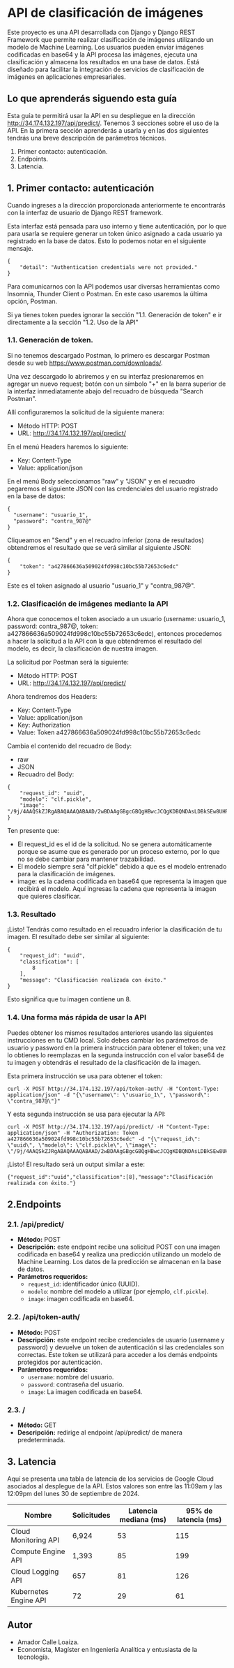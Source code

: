# API de clasificación de imágenes
Este proyecto es una API desarrollada con Django y Django REST Framework que permite realizar clasificación de imágenes utilizando un modelo de Machine Learning. Los usuarios pueden enviar imágenes codificadas en base64 y la API procesa las imágenes, ejecuta una clasificación y almacena los resultados en una base de datos. Está diseñado para facilitar la integración de servicios de clasificación de imágenes en aplicaciones empresariales.

## Lo que aprenderás siguendo esta guía
Esta guía te permitirá usar la API en su despliegue en la dirección http://34.174.132.197/api/predict/. Tenemos 3 secciones sobre el uso de la API. En la primera sección aprenderás a usarla y en las dos siguientes tendrás una breve descripción de parámetros técnicos.

1. Primer contacto: autenticación.
2. Endpoints.
3. Latencia.

## 1. Primer contacto: autenticación
Cuando ingreses a la dirección proporcionada anteriormente te encontrarás con la interfaz de usuario de Django REST framework.

Esta interfaz está pensada para uso interno y tiene autenticación, por lo que para usarla se requiere generar un token único asignado a cada usuario ya registrado en la base de datos. Esto lo podemos notar en el siguiente mensaje.
```
{
    "detail": "Authentication credentials were not provided."
}
```

Para comunicarnos con la API podemos usar diversas herramientas como Insomnia, Thunder Client o Postman. En este caso usaremos la última opción, Postman.

Si ya tienes token puedes ignorar la sección "1.1. Generación de token" e ir directamente a la sección "1.2. Uso de la API"

### 1.1. Generación de token.

Si no tenemos descargado Postman, lo primero es descargar Postman desde su web https://www.postman.com/downloads/.

Una vez descargado lo abriremos y en su interfaz presionaremos en agregar un nuevo request; botón con un símbolo "+" en la barra superior de la interfaz inmediatamente abajo del recuadro de búsqueda "Search Postman".

Allí configuraremos la solicitud de la siguiente manera:
* Método HTTP: POST
* URL: http://34.174.132.197/api/predict/

En el menú Headers haremos lo siguiente:
* Key: Content-Type
* Value: application/json

En el menú Body seleccionamos "raw" y "JSON" y en el recuadro pegaremos el siguiente JSON con las credenciales del usuario registrado en la base de datos:
```
{
  "username": "usuario_1",
  "password": "contra_987@"
}
```

Cliqueamos en "Send" y en el recuadro inferior (zona de resultados) obtendremos el resultado que se verá similar al siguiente JSON:

```
{
    "token": "a427866636a509024fd998c10bc55b72653c6edc"
}
```
Este es el token asignado al usuario "usuario_1" y "contra_987@".

### 1.2. Clasificación de imágenes mediante la API

Ahora que conocemos el token asociado a un usuario (username: usuario_1, password: contra_987@, token: a427866636a509024fd998c10bc55b72653c6edc), entonces procedemos a hacer la solicitud a la API con la que obtendremos el resultado del modelo, es decir, la clasificación de nuestra imagen.

La solicitud por Postman será la siguiente:
* Método HTTP: POST
* URL: http://34.174.132.197/api/predict/

Ahora tendremos dos Headers:
* Key: Content-Type
* Value: application/json
* Key: Authorization
* Value: Token a427866636a509024fd998c10bc55b72653c6edc

Cambia el contenido del recuadro de Body:
* raw
* JSON
* Recuadro del Body:
```
{
    "request_id": "uuid",
    "modelo": "clf.pickle",
    "image": "/9j/4AAQSkZJRgABAQAAAQABAAD/2wBDAAgGBgcGBQgHBwcJCQgKDBQNDAsLDBkSEw8UHRofHh0aHBwgJC4nICIsIxwcKDcpLDAxNDQ0Hyc5PTgyPC4zNDL/wAALCAAIAAgBAREA/8QAHwAAAQUBAQEBAQEAAAAAAAAAAAECAwQFBgcICQoL/8QAtRAAAgEDAwIEAwUFBAQAAAF9AQIDAAQRBRIhMUEGE1FhByJxFDKBkaEII0KxwRVS0fAkM2JyggkKFhcYGRolJicoKSo0NTY3ODk6Q0RFRkdISUpTVFVWV1hZWmNkZWZnaGlqc3R1dnd4eXqDhIWGh4iJipKTlJWWl5iZmqKjpKWmp6ipqrKztLW2t7i5usLDxMXGx8jJytLT1NXW19jZ2uHi4+Tl5ufo6erx8vP09fb3+Pn6/9oACAEBAAA/AOYitTJ8BgJYkn8tZJ4maMLFEpnC5EhXJnBVh5YYZR884Ar/2Q=="
}
```
Ten presente que:
* El request_id es el id de la solicitud. No se genera automáticamente porque se asume que es generado por un proceso externo, por lo que no se debe cambiar para mantener trazabilidad.
* El modelo siempre será "clf.pickle" debido a que es el modelo entrenado para la clasificación de imágenes.
*  image: es la cadena codificada en base64 que representa la imagen que recibirá el modelo. Aquí ingresas la cadena que representa la imagen que quieres clasificar.

### 1.3. Resultado
¡Listo! Tendrás como resultado en el recuadro inferior la clasificación de tu imagen. El resultado debe ser similar al siguiente:

```
{
    "request_id": "uuid",
    "classification": [
        8
    ],
    "message": "Clasificación realizada con éxito."
}
```

Esto significa que tu imagen contiene un 8.

### 1.4. Una forma más rápida de usar la API
Puedes obtener los mismos resultados anteriores usando las siguientes instrucciones en tu CMD local. Solo debes cambiar los parámetros de usuario y password en la primera instrucción para obtener el token; una vez lo obtienes lo reemplazas en la segunda instrucción con el valor base64 de tu imagen y obtendrás el resultado de la clasificación de la imagen.

Esta primera instrucción se usa para obtener el token:
```
curl -X POST http://34.174.132.197/api/token-auth/ -H "Content-Type: application/json" -d "{\"username\": \"usuario_1\", \"password\": \"contra_987@\"}"
```
Y esta segunda instrucción se usa para ejecutar la API:
```
curl -X POST http://34.174.132.197/api/predict/ -H "Content-Type: application/json" -H "Authorization: Token a427866636a509024fd998c10bc55b72653c6edc" -d "{\"request_id\": \"uuid\", \"modelo\": \"clf.pickle\", \"image\": \"/9j/4AAQSkZJRgABAQAAAQABAAD/2wBDAAgGBgcGBQgHBwcJCQgKDBQNDAsLDBkSEw8UHRofHh0aHBwgJC4nICIsIxwcKDcpLDAxNDQ0Hyc5PTgyPC4zNDL/wAALCAAIAAgBAREA/8QAHwAAAQUBAQEBAQEAAAAAAAAAAAECAwQFBgcICQoL/8QAtRAAAgEDAwIEAwUFBAQAAAF9AQIDAAQRBRIhMUEGE1FhByJxFDKBkaEII0KxwRVS0fAkM2JyggkKFhcYGRolJicoKSo0NTY3ODk6Q0RFRkdISUpTVFVWV1hZWmNkZWZnaGlqc3R1dnd4eXqDhIWGh4iJipKTlJWWl5iZmqKjpKWmp6ipqrKztLW2t7i5usLDxMXGx8jJytLT1NXW19jZ2uHi4+Tl5ufo6erx8vP09fb3+Pn6/9oACAEBAAA/AOYitTJ8BgJYkn8tZJ4maMLFEpnC5EhXJnBVh5YYZR884Ar/2Q==\"}"
```
¡Listo! El resultado será un output similar a este:
```
{"request_id":"uuid","classification":[8],"message":"Clasificación realizada con éxito."}
```

## 2.Endpoints
### 2.1. **/api/predict/**
- **Método:** POST
- **Descripción:** este endpoint recibe una solicitud POST con una imagen codificada en base64 y realiza una predicción utilizando un modelo de Machine Learning. Los datos de la predicción se almacenan en la base de datos.
- **Parámetros requeridos:**
  - `request_id`: identificador único (UUID).
  - `modelo`: nombre del modelo a utilizar (por ejemplo, `clf.pickle`).
  - `image`: imagen codificada en base64.

### 2.2. **/api/token-auth/**
- **Método:** POST
- **Descripción:** este endpoint recibe credenciales de usuario (username y password) y devuelve un token de autenticación si las credenciales son correctas. Este token se utilizará para acceder a los demás endpoints protegidos por autenticación.
- **Parámetros requeridos:**
  - `username`: nombre del usuario.
  - `password`: contraseña del usuario.
  - `image`: La imagen codificada en base64.

### 2.3. **/**
- **Método:** GET
- **Descripción:** redirige al endpoint /api/predict/ de manera predeterminada.


## 3. Latencia
Aquí se presenta una tabla de latencia de los servicios de Google Cloud asociados al desplegue de la API. Estos valores son entre las 11:09am y las 12:09pm del lunes 30 de septiembre de 2024.

| Nombre                    | Solicitudes | Latencia mediana (ms) | 95% de latencia (ms) |
|---------------------------|-------------|-----------------------|----------------------|
| Cloud Monitoring API       | 6,924       | 53                    | 115                  |
| Compute Engine API         | 1,393       | 85                    | 199                  |
| Cloud Logging API          | 657         | 81                    | 126                  |
| Kubernetes Engine API      | 72          | 29                    | 61                   |


## Autor
* Amador Calle Loaiza.
* Economista, Magíster en Ingeniería Analítica y entusiasta de la tecnología.
